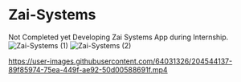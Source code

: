 # Zai-Systems
Not Completed yet
Developing Zai Systems App during Internship.
![Zai-Systems (1)](https://user-images.githubusercontent.com/64031326/206779878-c1a138bd-cf22-4972-ba89-3f249486d50b.jpg)
![Zai-Systems (2)](https://user-images.githubusercontent.com/64031326/206779895-952fdbe0-b263-4f2a-a1fe-f36e0c99da8b.jpg)

https://user-images.githubusercontent.com/64031326/204544137-89f85974-75ea-449f-ae92-50d00588691f.mp4
